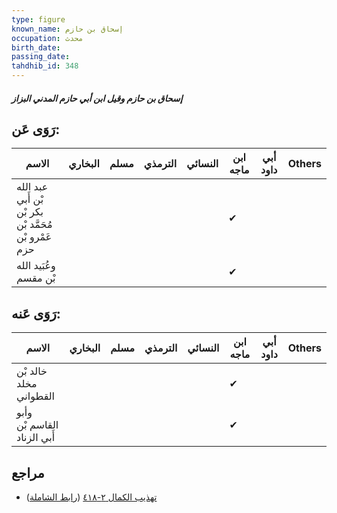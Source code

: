 ```yaml
---
type: figure
known_name: إسحاق بن حازم
occupation: محدث
birth_date:
passing_date:
tahdhib_id: 348
---
```

##### إسحاق بن حازم وقيل ابن أبي حازم المدني البزاز

## رَوَى عَن:
| الاسم                                                 | البخاري | مسلم | الترمذي | النسائي | ابن ماجه | أبي داود | Others |
| ----------------------------------------------------- | ------- | ---- | ------- | ------- | -------- | -------- | ------ |
| عبد الله بْن أَبي بكر بْن مُحَمَّد بْن عَمْرو بْن حزم |         |      |         |         | ✔        |          |        |
| وعُبَيد الله بْن مقسم                                 |         |      |         |         | ✔        |          |        |
## رَوَى عَنه:
| الاسم                       | البخاري | مسلم | الترمذي | النسائي | ابن ماجه | أبي داود | Others |
| --------------------------- | ------- | ---- | ------- | ------- | -------- | -------- | ------ |
| خالد بْن مخلد القطواني      |         |      |         |         | ✔        |          |        |
| وأبو القاسم بْن أَبي الزناد |         |      |         |         | ✔        |          |        |
## مراجع
- [تهذيب الكمال ٢-٤١٨](obsidian://open?vault=Tahdhib-al-Kamal&file=Figures/٣٤٨-إسحاق%20بن%20حازم%20وقيل%20ابن%20أبي%20حازم%20المدني%20البزاز) ([رابط الشاملة](https://shamela.ws/book/3722/899))